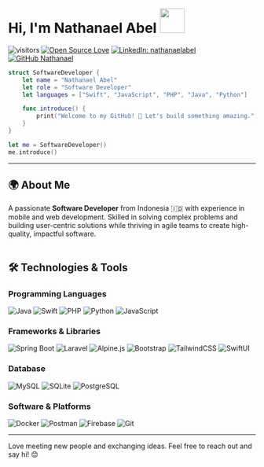 # Hi, I'm Nathanael Abel <img src="https://media.giphy.com/media/mGcNjsfWAjY5AEZNw6/giphy.gif" width="50">

![visitors](https://visitor-badge.laobi.icu/badge?page_id=nathanaelabel.nathanaelabel)
[![Open Source Love](https://badges.frapsoft.com/os/v1/open-source.svg?v=102)](https://github.com/ellerbrock/open-source-badge/)
[![LinkedIn: nathanaelabel](https://img.shields.io/badge/-nathanaelabel-blue?style=flat-square&logo=Linkedin&logoColor=white&link=https://www.linkedin.com/in/nathanaelabel/)](https://www.linkedin.com/in/nathanaelabel/)
[![GitHub Nathanael](https://img.shields.io/github/followers/nathanaelabel?label=follow&style=social)](https://github.com/nathanaelabel)

```swift
struct SoftwareDeveloper {
    let name = "Nathanael Abel"
    let role = "Software Developer"
    let languages = ["Swift", "JavaScript", "PHP", "Java", "Python"]

    func introduce() {
        print("Welcome to my GitHub! 🚀 Let's build something amazing.")
    }
}

let me = SoftwareDeveloper()
me.introduce()
```

---

## 🌍 About Me  
A passionate **Software Developer** from Indonesia 🇮🇩 with experience in mobile and web development. Skilled in solving complex problems and building user-centric solutions while thriving in agile teams to create high-quality, impactful software. <br/><br/>

## 🛠️ Technologies & Tools

### **Programming Languages**
![Java](https://img.shields.io/badge/Java-007396?style=flat&logo=openjdk&logoColor=white)
![Swift](https://img.shields.io/badge/Swift-F05138?style=flat&logo=swift&logoColor=white)
![PHP](https://img.shields.io/badge/PHP-777BB4?style=flat&logo=php&logoColor=white)
![Python](https://img.shields.io/badge/Python-3776AB?style=flat&logo=python&logoColor=white)
![JavaScript](https://img.shields.io/badge/JavaScript-F7DF1E?style=flat&logo=javascript&logoColor=black)

### **Frameworks & Libraries**
![Spring Boot](https://img.shields.io/badge/Spring%20Boot-6DB33F?style=flat&logo=springboot&logoColor=white)
![Laravel](https://img.shields.io/badge/Laravel-FF2D20?style=flat&logo=laravel&logoColor=white)
![Alpine.js](https://img.shields.io/badge/Alpine.js-8BC0D0?style=flat&logo=alpine.js&logoColor=white)
![Bootstrap](https://img.shields.io/badge/Bootstrap-7952B3?style=flat&logo=bootstrap&logoColor=white)
![TailwindCSS](https://img.shields.io/badge/TailwindCSS-38B2AC?style=flat&logo=tailwindcss&logoColor=white)
![SwiftUI](https://img.shields.io/badge/SwiftUI-3178C6?style=flat&logo=swift&logoColor=white)

### **Database**
![MySQL](https://img.shields.io/badge/MySQL-4479A1?style=flat&logo=mysql&logoColor=white)
![SQLite](https://img.shields.io/badge/SQLite-003B57?style=flat&logo=sqlite&logoColor=white)
![PostgreSQL](https://img.shields.io/badge/PostgreSQL-336791?style=flat&logo=postgresql&logoColor=white)

### **Software & Platforms**
![Docker](https://img.shields.io/badge/Docker-2496ED?style=flat&logo=docker&logoColor=white)
![Postman](https://img.shields.io/badge/Postman-FF6C37?style=flat&logo=postman&logoColor=white)
![Firebase](https://img.shields.io/badge/Firebase-FFCA28?style=flat&logo=firebase&logoColor=black)
![Git](https://img.shields.io/badge/Git-F05032?style=flat&logo=git&logoColor=white)

---

Love meeting new people and exchanging ideas. Feel free to reach out and say hi! 😊
